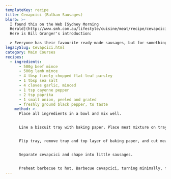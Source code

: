 ```yaml
---
templateKey: recipe
title: Cevapcici (Balkan Sausages)
blurb: >-
  I found this on the Web [Sydney Morning
  Herald](http://www.smh.com.au/lifestyle/cuisine/meat/recipe/cevapcici-sausages-20111021-1mbte.html).
  Here is Bill Granger's introduction:  

  > Everyone has their favourite ready-made sausages, but for something a bit different, try this Balkan classic. If you like things hot, amp up the spice.
legacySlug: Cevapcici.html
category: Main Courses
recipes:
  - ingredients:
      - 500g beef mince
      - 500g lamb mince
      - 4 tbsp finely chopped flat-leaf parsley
      - 1 tbsp sea salt
      - 4 cloves garlic, minced
      - 1 tsp cayenne pepper
      - 2 tsp paprika
      - 1 small onion, peeled and grated
      - freshly ground black pepper, to taste
    method: >-
      Place all ingredients in a bowl and mix well.


      Line a biscuit tray with baking paper. Place meat mixture on tray, flatten it to about 2cm thick, place another sheet of baking paper on top, and place a chopping board of about the same size as the tray on top to press it down.


      Flip tray, remove tray and top layer of baking paper, and cut meat patty into small rectangles, about 7cm x 2cm. Leave them on baking paper and refrigerate for at least 1 hour, until firm or ready to cook.


      Separate cevapcici and shape into little sausages.


      Preheat barbecue to hot. Barbecue cevapcici, turning minimally, for about 10 minutes or until browned and cooked through. Serve with parsley and white onion salad.
---
```

